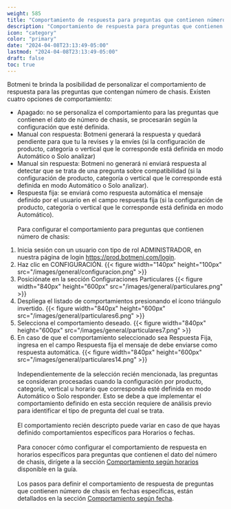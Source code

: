 ```yaml
---
weight: 585
title: "Comportamiento de respuesta para preguntas que contienen número de chasis"
description: "Comportamiento de respuesta para preguntas que contienen número de chasis"
icon: "category"
color: "primary"
date: "2024-04-08T23:13:49-05:00"
lastmod: "2024-04-08T23:13:49-05:00"
draft: false
toc: true
---
```


Botmeni te brinda la posibilidad de personalizar el comportamiento de respuesta para las preguntas que contengan número de chasis. 
Existen cuatro opciones de comportamiento:
- Apagado: no se personaliza el comportamiento para las preguntas que contienen el dato de número de chasis, se procesarán según la configuración que esté definida. 
- Manual con respuesta: Botmeni generará la respuesta y quedará pendiente para que tu la revises y la envíes (si la configuración de producto, categoría o vertical que le corresponde está definida en modo Automático o Solo analizar)
- Manual sin respuesta: Botmeni no generará ni enviará respuesta al detectar que se trata de una pregunta sobre compatibilidad (si la configuración de producto, categoría o vertical que le corresponde está definida en modo Automático o Solo analizar).
- Respuesta fija: se enviará como respuesta automática el mensaje definido por el usuario en el campo respuesta fija (si la configuración de producto, categoría o vertical que le corresponde está definida en modo Automático).
<br></br>
Para configurar el comportamiento para preguntas que contienen número de chasis:
1. Inicia sesión con un usuario con tipo de rol ADMINISTRADOR, en nuestra página de login <https://prod.botmeni.com/login>.
2. Haz clic en CONFIGURACIÓN.
{{< figure width="140px" height="100px" src="/images/general/configuracion.png" >}}
3. Posiciónate en la sección Configuraciones Particulares
{{< figure width="840px" height="600px" src="/images/general/particulares.png" >}}
4. Despliega el listado de comportamientos presionando el ícono triángulo invertido.
{{< figure width="840px" height="600px" src="/images/general/particulares6.png" >}}
5. Selecciona el comportamiento deseado.
{{< figure width="840px" height="600px" src="/images/general/particulares7.png" >}}	
6. En caso de que el comportamiento seleccionado sea Respuesta Fija, ingresa en el campo Respuesta fija el mensaje de debe enviarse como respuesta automática.
{{< figure width="840px" height="600px" src="/images/general/particulares14.png" >}}
<br></br>
Independientemente de la selección recién mencionada, las preguntas se consideran procesadas cuando la configuración por producto, categoría, vertical u horario que corresponda esté definida en modo Automático o Solo responder. Esto se debe a que implementar el comportamiento definido en esta sección requiere de análisis previo para identificar el tipo de pregunta del cual se trata.<br></br>
El comportamiento recién descripto puede variar en caso de que hayas definido comportamientos específicos para Horarios o fechas.<br></br>
Para conocer cómo configurar el comportamiento de respuesta en horarios específicos para preguntas que contienen el dato del número de chasis, dirígete a la sección [Comportamiento según horarios](../Configuración_comportamiento_respuesta/Horarios_solo_analizar.md) disponible en la guía.<br></br>
Los pasos para definir el comportamiento de respuesta de preguntas que contienen número de chasis en fechas específicas, están detallados en la sección [Comportamiento según fecha](../Configuración_comportamiento_respuesta/Dias_festivos.md).<br></br>
